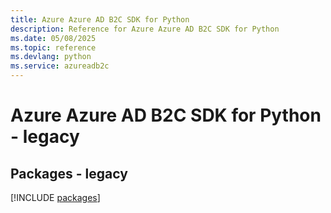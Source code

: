 ```yaml
---
title: Azure Azure AD B2C SDK for Python
description: Reference for Azure Azure AD B2C SDK for Python
ms.date: 05/08/2025
ms.topic: reference
ms.devlang: python
ms.service: azureadb2c
---
```

# Azure Azure AD B2C SDK for Python - legacy
## Packages - legacy
[!INCLUDE [packages](azure-ad-b2c-index.md)]